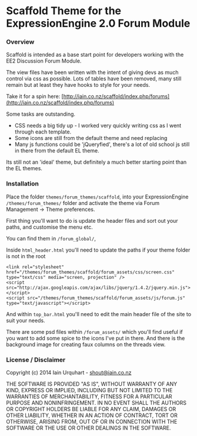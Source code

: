 # Scaffold Theme for the ExpressionEngine 2.0 Forum Module

### Overview

Scaffold is intended as a base start point for developers working with the EE2 Discussion Forum Module. 

The view files have been written with the intent of giving devs as much control via css as possible. Lots of tables have been removed, many still remain but at least they have hooks to style for your needs.

Take it for a spin here: [http://iain.co.nz/scaffold/index.php/forums](http://iain.co.nz/scaffold/index.php/forums)

Some tasks are outstanding.

 - CSS needs a big tidy up - I worked very quickly writing css as I went through each template.
 - Some icons are still from the default theme and need replacing
 - Many js functions could be 'jQueryfied', there's a lot of old school js still in there from the default EL theme.
 
Its still not an 'ideal' theme, but definitely a much better starting point than the EL themes.

### Installation

Place the folder `themes/forum_themes/scaffold`, into your ExpressionEngine `/themes/forum_themes/` folder and activate the theme via Forum Management -> Theme preferences.

First thing you'll want to do is update the header files and sort out your paths, and customise the menu etc.

You can find them in `/forum_global/`, 

Inside `html_header.html` you'll need to update the paths if your theme folder is not in the root

	<link rel="stylesheet" href="/themes/forum_themes/scaffold/forum_assets/css/screen.css" type="text/css" media="screen, projection" />
	<script src="http://ajax.googleapis.com/ajax/libs/jquery/1.4.2/jquery.min.js"></script>
	<script src="/themes/forum_themes/scaffold/forum_assets/js/forum.js" type="text/javascript"></script>


And within `top_bar.html` you'll need to edit the main header file of the site to suit your needs.

There are some psd files within `/forum_assets/` which you'll find useful if you want to add some spice to the icons I've put in there. And there is the background image for creating faux columns on the threads view.

###  License / Disclaimer

Copyright (c) 2014 Iain Urquhart - shout@iain.co.nz

THE SOFTWARE IS PROVIDED "AS IS", WITHOUT WARRANTY OF ANY KIND, EXPRESS OR IMPLIED, INCLUDING BUT NOT LIMITED TO THE WARRANTIES OF MERCHANTABILITY, FITNESS FOR A PARTICULAR PURPOSE AND NONINFRINGEMENT. IN NO EVENT SHALL THE AUTHORS OR COPYRIGHT HOLDERS BE LIABLE FOR ANY CLAIM, DAMAGES OR OTHER LIABILITY, WHETHER IN AN ACTION OF CONTRACT, TORT OR OTHERWISE, ARISING FROM, OUT OF OR IN CONNECTION WITH THE SOFTWARE OR THE USE OR OTHER DEALINGS IN THE SOFTWARE.